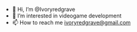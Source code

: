 - 👋 Hi, I’m @Ivoryredgrave
- 👀 I’m interested in videogame development
- 📫 How to reach me ivoryredgrave@gmail.com

<!---
Ivoryredgrave/Ivoryredgrave is a ✨ special ✨ repository because its `README.md` (this file) appears on your GitHub profile.
You can click the Preview link to take a look at your changes.
--->
